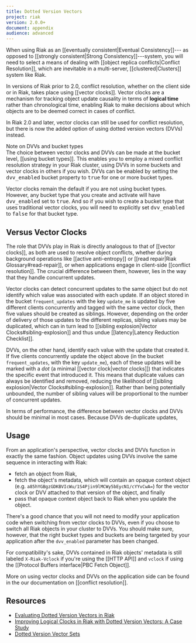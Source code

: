 ```yaml
---
title: Dotted Version Vectors
project: riak
version: 2.0.0+
document: appendix
audience: advanced
---
```


When using Riak as an [[eventually consistent|Eventual Consistency]]---
as opposed to [[strongly consistent|Strong Consistency]]---system, you
will need to select a means of dealing with [[object replica conflicts|Conflict Resolution]],
which are inevitable in a multi-server, [[clustered|Clusters]] system
like Riak.

In versions of Riak prior to 2.0, conflict resolution, whether on the
client side or in Riak, takes place using [[vector clocks]]. Vector
clocks are a mechanism for tracking object update causality in terms of
**logical time** rather than chronological time, enabling Riak to make
decisions about which objects are to be deemed correct in cases of
conflict.

In Riak 2.0 and later, vector clocks can still be used for conflict
resolution, but there is now the added option of using dotted version
vectors (DVVs) instead.

<div class="note">
<div class="title">Note on DVVs and bucket types</div>
The choice between vector clocks and DVVs can be made at the bucket
level, [[using bucket types]]. This enables you to employ a mixed
conflict resolution strategy in your Riak cluster, using DVVs in some
buckets and vector clocks in others if you wish. DVVs can
be enabled by setting the <tt>dvv_enabled</tt> bucket property to
<tt>true</tt> for one or more bucket types.

Vector clocks remain the default if you are not using bucket types.
However, any bucket type that you create and activate will have
<tt>dvv_enabled</tt> set to <tt>true</tt>. And so if you wish to create
a bucket type that uses traditional vector clocks, you will need to
explicitly set <tt>dvv_enabled</tt> to <tt>false</tt> for that bucket
type.
</div>

## Versus Vector Clocks

The role that DVVs play in Riak is directly analogous to that of
[[vector clocks]], as both are used to resolve object conflicts, whether
during background operations like [[active anti-entropy]] or
[[read repair|Riak Glossary#read-repair]], or when applications engage
in client-side [[conflict resolution]]. The crucial difference between
them, however, lies in the way that they handle concurrent updates.

Vector clocks can detect concurrent updates to the same object but do
not identify which value was associated with each update. If an object
stored in the bucket `frequent_updates` with the key `update_me` is
updated by five different clients concurrently and tagged with the
same vector clock, then five values should be created as siblings.
However, depending on the order of delivery of those updates to
the different replicas, sibling values may be duplicated, which can
in turn lead to [[sibling explosion|Vector Clocks#sibling-explosion]]
and thus undue [[latency|Latency Reduction Checklist]].

DVVs, on the other hand, identify each value with the update that
created it. If five clients concurrently update the object above (in
the bucket `frequent_updates`, with the key `update_me`), each of
these updates will be marked with a _dot_ (a minimal
[[vector clock|vector clocks]]) that indicates the specific event that
introduced it. This means that duplicate values can always be
identified and removed, reducing the likelihood of
[[sibling explosion|Vector Clocks#sibling-explosion]]. Rather than
being potentially unbounded, the number of sibling values will be
proportional to the number of concurrent updates.

In terms of performance, the difference between vector clocks and DVVs
should be minimal in most cases. Because DVVs de-duplicate updates,

## Usage

From an application's perspective, vector clocks and DVVs function in
exactly the same fashion. Object updates using DVVs involve the same
sequence in interacting with Riak:

* fetch an object from Riak,
* fetch the object's metadata, which will contain an opaque context object (e.g. `a85hYGBgzGDKBVIcWu/1S4Pjin9lMCWy5bEycN1/cYYvCwA=`) for the vector clock or DVV attached to that version of the object, and finally
* pass that opaque context object back to Riak when you update the object.

There's a good chance that you will not need to modify your application
code when switching from vector clocks to DVVs, even if you choose to
switch all Riak objects in your cluster to DVVs. You should make sure,
however, that the right bucket types and buckets are being targeted by
your application after the `dvv_enabled` parameter has been changed.

For compatibility's sake, DVVs contained in Riak objects' metadata is
still labeled `X-Riak-Vclock` if you're using the [[HTTP API]] and
`vclock` if using the [[Protocol Buffers interface|PBC Fetch Object]].

More on using vector clocks and DVVs on the application side can be
found in the our documentation on [[conflict resolution]].

## Resources

* [Evaluating Dotted Version Vectors in Riak](http://asc.di.fct.unl.pt/~nmp/pubs/inforum-2011-2.pdf)
* [Improving Logical Clocks in Riak with Dotted Version Vectors: A Case Study](http://paginas.fe.up.pt/~prodei/dsie12/papers/paper_19.pdf)
* [Dotted Version Vector Sets](https://github.com/ricardobcl/Dotted-Version-Vectors)
